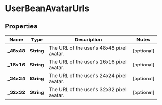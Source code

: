 # UserBeanAvatarUrls

## Properties
Name | Type | Description | Notes
------------ | ------------- | ------------- | -------------
**_48x48** | **String** | The URL of the user&#x27;s 48x48 pixel avatar. |  [optional]
**_16x16** | **String** | The URL of the user&#x27;s 16x16 pixel avatar. |  [optional]
**_24x24** | **String** | The URL of the user&#x27;s 24x24 pixel avatar. |  [optional]
**_32x32** | **String** | The URL of the user&#x27;s 32x32 pixel avatar. |  [optional]
